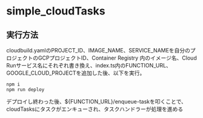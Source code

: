 # simple_cloudTasks

## 実行方法

cloudbuild.yamlのPROJECT_ID、IMAGE_NAME、SERVICE_NAMEを自分のプロジェクトのGCPプロジェクトID、Container Registry 内のイメージ名、Cloud Runサービス名にそれぞれ書き換え、index.ts内のFUNCTION_URL、GOOGLE_CLOUD_PROJECTを追加した後、以下を実行。

```
npm i
npm run deploy
```

デプロイし終わった後、${FUNCTION_URL}/enqueue-taskを叩くことで、cloudTasksにタスクがエンキューされ、タスクハンドラーが処理を進める